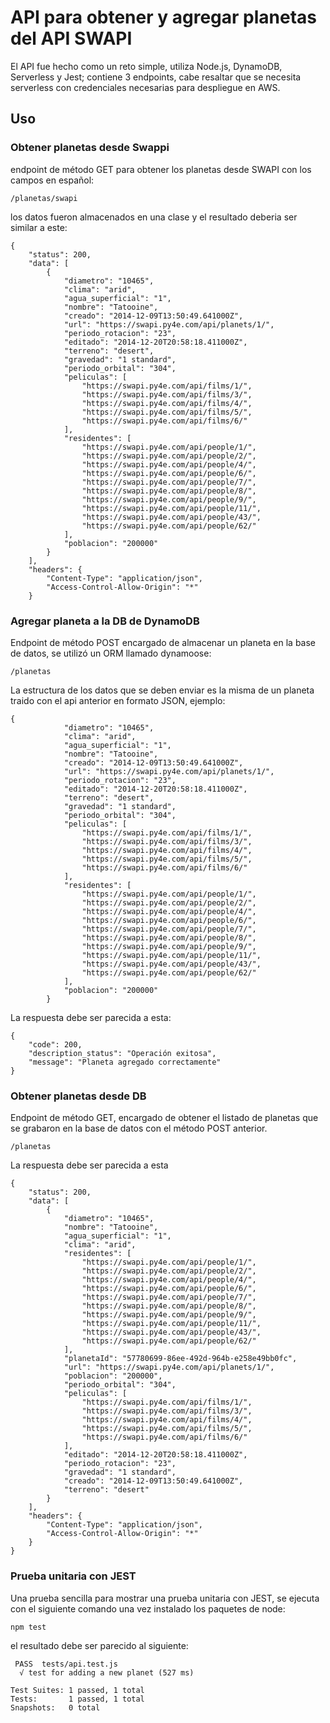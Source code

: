 # API para obtener y agregar planetas del API SWAPI

El API fue hecho como un reto simple, utiliza Node.js, DynamoDB, Serverless y Jest; contiene 3 endpoints, cabe resaltar que se necesita serverless con credenciales necesarias para despliegue en AWS.

## Uso

### Obtener planetas desde Swappi

endpoint de método GET para obtener los planetas desde SWAPI con los campos en español:

```
/planetas/swapi
```

los datos fueron almacenados en una clase y el resultado deberia ser similar a este:

```
{
    "status": 200,
    "data": [
        {
            "diametro": "10465",
            "clima": "arid",
            "agua_superficial": "1",
            "nombre": "Tatooine",
            "creado": "2014-12-09T13:50:49.641000Z",
            "url": "https://swapi.py4e.com/api/planets/1/",
            "periodo_rotacion": "23",
            "editado": "2014-12-20T20:58:18.411000Z",
            "terreno": "desert",
            "gravedad": "1 standard",
            "periodo_orbital": "304",
            "peliculas": [
                "https://swapi.py4e.com/api/films/1/",
                "https://swapi.py4e.com/api/films/3/",
                "https://swapi.py4e.com/api/films/4/",
                "https://swapi.py4e.com/api/films/5/",
                "https://swapi.py4e.com/api/films/6/"
            ],
            "residentes": [
                "https://swapi.py4e.com/api/people/1/",
                "https://swapi.py4e.com/api/people/2/",
                "https://swapi.py4e.com/api/people/4/",
                "https://swapi.py4e.com/api/people/6/",
                "https://swapi.py4e.com/api/people/7/",
                "https://swapi.py4e.com/api/people/8/",
                "https://swapi.py4e.com/api/people/9/",
                "https://swapi.py4e.com/api/people/11/",
                "https://swapi.py4e.com/api/people/43/",
                "https://swapi.py4e.com/api/people/62/"
            ],
            "poblacion": "200000"
        }
    ],
    "headers": {
        "Content-Type": "application/json",
        "Access-Control-Allow-Origin": "*"
    }
```

### Agregar planeta a la DB de DynamoDB

Endpoint de método POST encargado de almacenar un planeta en la base de datos, se utilizó un ORM llamado dynamoose:
```
/planetas
```
La estructura de los datos que se deben enviar es la misma de un planeta traido con el api anterior en formato JSON, ejemplo:

```
{
            "diametro": "10465",
            "clima": "arid",
            "agua_superficial": "1",
            "nombre": "Tatooine",
            "creado": "2014-12-09T13:50:49.641000Z",
            "url": "https://swapi.py4e.com/api/planets/1/",
            "periodo_rotacion": "23",
            "editado": "2014-12-20T20:58:18.411000Z",
            "terreno": "desert",
            "gravedad": "1 standard",
            "periodo_orbital": "304",
            "peliculas": [
                "https://swapi.py4e.com/api/films/1/",
                "https://swapi.py4e.com/api/films/3/",
                "https://swapi.py4e.com/api/films/4/",
                "https://swapi.py4e.com/api/films/5/",
                "https://swapi.py4e.com/api/films/6/"
            ],
            "residentes": [
                "https://swapi.py4e.com/api/people/1/",
                "https://swapi.py4e.com/api/people/2/",
                "https://swapi.py4e.com/api/people/4/",
                "https://swapi.py4e.com/api/people/6/",
                "https://swapi.py4e.com/api/people/7/",
                "https://swapi.py4e.com/api/people/8/",
                "https://swapi.py4e.com/api/people/9/",
                "https://swapi.py4e.com/api/people/11/",
                "https://swapi.py4e.com/api/people/43/",
                "https://swapi.py4e.com/api/people/62/"
            ],
            "poblacion": "200000"
        }
```

La respuesta debe ser parecida a esta:

```
{
    "code": 200,
    "description_status": "Operación exitosa",
    "message": "Planeta agregado correctamente"
}
```

### Obtener planetas desde DB

Endpoint de método GET, encargado de obtener el listado de planetas que se grabaron en la base de datos con el método POST anterior.

```
/planetas
```

La respuesta debe ser parecida a esta

```
{
    "status": 200,
    "data": [
        {
            "diametro": "10465",
            "nombre": "Tatooine",
            "agua_superficial": "1",
            "clima": "arid",
            "residentes": [
                "https://swapi.py4e.com/api/people/1/",
                "https://swapi.py4e.com/api/people/2/",
                "https://swapi.py4e.com/api/people/4/",
                "https://swapi.py4e.com/api/people/6/",
                "https://swapi.py4e.com/api/people/7/",
                "https://swapi.py4e.com/api/people/8/",
                "https://swapi.py4e.com/api/people/9/",
                "https://swapi.py4e.com/api/people/11/",
                "https://swapi.py4e.com/api/people/43/",
                "https://swapi.py4e.com/api/people/62/"
            ],
            "planetaId": "57780699-86ee-492d-964b-e258e49bb0fc",
            "url": "https://swapi.py4e.com/api/planets/1/",
            "poblacion": "200000",
            "periodo_orbital": "304",
            "peliculas": [
                "https://swapi.py4e.com/api/films/1/",
                "https://swapi.py4e.com/api/films/3/",
                "https://swapi.py4e.com/api/films/4/",
                "https://swapi.py4e.com/api/films/5/",
                "https://swapi.py4e.com/api/films/6/"
            ],
            "editado": "2014-12-20T20:58:18.411000Z",
            "periodo_rotacion": "23",
            "gravedad": "1 standard",
            "creado": "2014-12-09T13:50:49.641000Z",
            "terreno": "desert"
        }
    ],
    "headers": {
        "Content-Type": "application/json",
        "Access-Control-Allow-Origin": "*"
    }
}
```

### Prueba unitaria con JEST

Una prueba sencilla para mostrar una prueba unitaria con JEST, se ejecuta con el siguiente comando una vez instalado los paquetes de node:

```
npm test
```

el resultado debe ser parecido al siguiente:

```
 PASS  tests/api.test.js
  √ test for adding a new planet (527 ms)

Test Suites: 1 passed, 1 total
Tests:       1 passed, 1 total
Snapshots:   0 total
```

